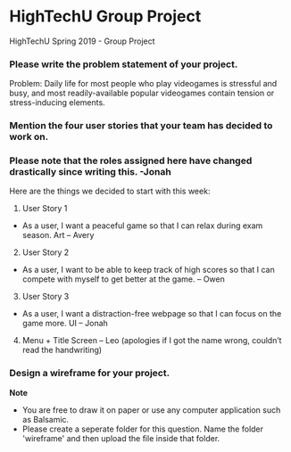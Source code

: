 # HighTechU Group Project 

HighTechU Spring 2019 - Group Project

### Please write the problem statement of your project.

Problem: Daily life for most people who play videogames is stressful and busy, and most readily-available popular videogames contain tension or stress-inducing elements.

### Mention the four user stories that your team has decided to work on.

### Please note that the roles assigned here have changed drastically since writing this. -Jonah

Here are the things we decided to start with this week:
1.	User Story 1
-	As a user, I want a peaceful game so that I can relax during exam season. Art – Avery
2.	User Story 2
-	As a user, I want to be able to keep track of high scores so that I can compete with myself to get better at the game. – Owen 
3.	User Story 3
-	As a user, I want a distraction-free webpage so that I can focus on the game more. UI – Jonah  

4.	Menu + Title Screen – Leo (apologies if I got the name wrong, couldn’t read the handwriting)


### Design a wireframe for your project.

**Note** 

* You are free to draw it on paper or use any computer application such as Balsamic.
* Please create a seperate folder for this question. Name the folder 'wireframe' and then upload the file inside that folder.
